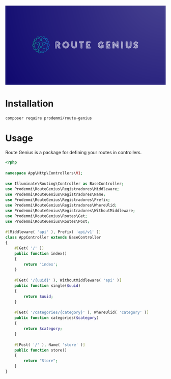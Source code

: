 ![Laravel Route Genius](./assets/banner.png)

# Installation
`composer require prodemmi/route-genius`
# Usage
Route Genius is a package for defining your routes in controllers.

```php
<?php

namespace App\Http\Controllers\V1;

use Illuminate\Routing\Controller as BaseController;
use Prodemmi\RouteGenius\Registradores\Middleware;
use Prodemmi\RouteGenius\Registradores\Name;
use Prodemmi\RouteGenius\Registradores\Prefix;
use Prodemmi\RouteGenius\Registradores\WhereUlid;
use Prodemmi\RouteGenius\Registradores\WithoutMiddleware;
use Prodemmi\RouteGenius\Routes\Get;
use Prodemmi\RouteGenius\Routes\Post;

#[Middleware( 'api' ), Prefix( 'api/v1' )]
class AppController extends BaseController
{
    #[Get( '/' )]
    public function index()
    {
        return 'index';
    }

    #[Get( '/{uuid}' ), WithoutMiddleware( 'api' )]
    public function single($uuid)
    {
        return $uuid;
    }

    #[Get( '/categories/{category}' ), WhereUlid( 'category' )]
    public function categories($category)
    {
        return $category;
    }

    #[Post( '/' ), Name( 'store' )]
    public function store()
    {
        return "Store";
    }
}

```
